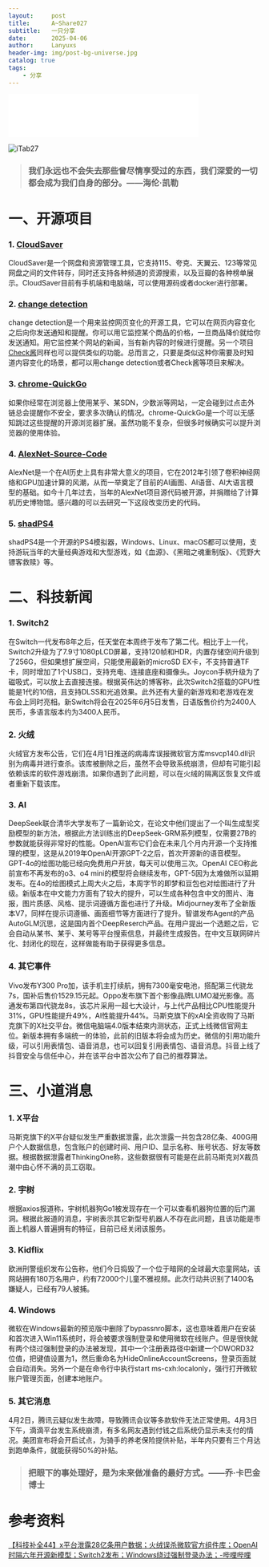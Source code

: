 ```yaml
---
layout:     post
title:      A~Share027
subtitle:   一只分享
date:       2025-04-06
author:     Lanyuxs
header-img: img/post-bg-universe.jpg
catalog: true
tags:
    - 分享
---
```


<iframe frameborder="no" border="0" marginwidth="0" marginheight="0" width=380 height=86 src="//music.163.com/outchain/player?type=2&id=1303019637&auto=0&height=66"></iframe>

![iTab27](https://p.ipic.vip/76j6tk.webp)

> ### 我们永远也不会失去那些曾尽情享受过的东西，我们深爱的一切都会成为我们自身的部分。——海伦·凯勒

# 一、开源项目

### 1. [CloudSaver](https://github.com/jiangrui1994/CloudSaver)

CloudSaver是一个网盘和资源管理工具，它支持115、夸克、天翼云、123等常见网盘之间的文件转存，同时还支持各种频道的资源搜索，以及豆瓣的各种榜单展示。CloudSaver目前有手机端和电脑端，可以使用源码或者docker进行部署。

### 2. [change detection](https://github.com/dgtlmoon/changedetection.io)

change detection是一个用来监控网页变化的开源工具，它可以在网页内容变化之后向你发送通知和提醒。你可以用它监控某个商品的价格，一旦商品降价就给你发送通知。用它监控某个网站的新闻，当有新内容的时候进行提醒。另一个项目[Check酱](https://github.com/easychen/checkchan-dist)同样也可以提供类似的功能。总而言之，只要是类似这种你需要及时知道内容变化的场景，都可以用change detection或者Check酱等项目来解决。

### 3. [chrome-QuickGo](https://github.com/Dolov/chrome-QuickGo)

如果你经常在浏览器上使用某乎、某SDN，少数派等网站，一定会碰到过点击外链总会提醒你不安全，要求多次确认的情况。chrome-QuickGo是一个可以无感知跳过这些提醒的开源浏览器扩展。虽然功能不复杂，但很多时候确实可以提升浏览器的使用体验。

### 4. [AlexNet-Source-Code](https://github.com/computerhistory/AlexNet-Source-Code)

AlexNet是一个在AI历史上具有非常大意义的项目，它在2012年引领了卷积神经网络和GPU加速计算的风潮，从而一举奠定了目前的AI画图、AI语音、AI大语言模型的基础。如今十几年过去，当年的AlexNet项目源代码被开源，并捐赠给了计算机历史博物馆。感兴趣的可以去研究一下这段改变历史的代码。

### 5. [shadPS4](https://github.com/shadps4-emu/shadPS4)

shadPS4是一个开源的PS4模拟器，Windows、Linux、macOS都可以使用，支持游玩当年的大量经典游戏和大型游戏，如《血源》、《黑暗之魂重制版》、《荒野大镖客救赎》等。

# 二、科技新闻

### 1. Switch2

在Switch一代发布8年之后，任天堂在本周终于发布了第二代。相比于上一代，Switch2升级为了7.9寸1080pLCD屏幕，支持120帧和HDR，内置存储空间升级到了256G，但如果想扩展空间，只能使用最新的microSD EX卡，不支持普通TF卡，同时增加了1个USB口，支持充电、连接底座和摄像头。Joycon手柄升级为了磁吸式，可以放上去直接连接。根据英伟达的博客称，此次Switch2搭载的GPU性能是1代的10倍，且支持DLSS和光追效果。此外还有大量的新游戏和老游戏在发布会上同时亮相。新Switch将会在2025年6月5日发售，日语版售价约为2400人民币，多语言版本约为3400人民币。

### 2. 火绒

火绒官方发布公告，它们在4月1日推送的病毒库误报微软官方库msvcp140.dll识别为病毒并进行查杀。该库被删除之后，虽然不会导致系统崩溃，但却有可能引起依赖该库的软件游戏崩溃。如果你遇到了此问题，可以在火绒的隔离区恢复文件或者重新下载该库。

### 3. AI

DeepSeek联合清华大学发布了一篇新论文，在论文中他们提出了一个叫生成型奖励模型的新方法，根据此方法训练出的DeepSeek-GRM系列模型，仅需要27B的参数就能获得非常好的性能。OpenAI宣布它们会在未来几个月内开源一个支持推理的模型，这是从2019年OpenAI开源GPT-2之后，首次开源新的语音模型。GPT-4o的绘图功能已经向免费用户开放，每天可以使用三次。OpenAI CEO称此前宣布不再发布的o3、o4 mini的模型将会继续发布，GPT-5因为太难做所以延期发布。在4o的绘图模式上周大火之后，本周字节的即梦和豆包也对绘图进行了升级。新版本在中文能力方面有了较大的提升，可以生成各种包含中文的图片、海报，图片质感、风格、提示词遵循方面也进行了升级。Midjourney发布了全新版本V7，同样在提示词遵循、画面细节等方面进行了提升。智谱发布Agent的产品AutoGLM沉思，这是国内首个DeepReserch产品。在用户提出一个选题之后，它会自动从某书、某乎、某号等平台搜索信息，并最终生成报告。在中文互联网碎片化、封闭化的现在，这样做能有助于获得更多信息。

### 4. 其它事件

Vivo发布Y300 Pro加，该手机主打续航，拥有7300毫安电池，搭配第三代骁龙7s，国补后售价1529.15元起。Oppo发布旗下首个影像品牌LUMO凝光影像。高通发布第四代骁龙8s，该芯片采用一超七大设计，与上代产品相比CPU性能提升31%，GPU性能提升49%，AI性能提升44%。马斯克旗下的xAI全资收购了马斯克旗下的X社交平台。微信电脑端4.0版本结束内测状态，正式上线微信官网主位。新版本拥有多端统一的体验，此前的旧版本将会成为历史。微信的引用功能升级，可以引用表情包、语音消息，也可以回复引用表情包、语音消息。抖音上线了抖音安全与信任中心，并在该平台中首次公布了自己的推荐算法。

# 三、小道消息

### 1. X平台

马斯克旗下的X平台疑似发生严重数据泄露，此次泄露一共包含28亿条、400G用户个人数据信息，包含账户的创建时间、用户ID、显示名称、账号状态、好友等数据。根据数据泄露者ThinkingOne称，这些数据很有可能是在此前马斯克对X裁员潮中由心怀不满的员工窃取。

### 2. 宇树

根据axios报道称，宇树机器狗Go1被发现存在一个可以查看机器狗位置的后门漏洞。根据此报道的消息，宇树表示其它新型号机器人不存在此问题，且该功能是市面上机器人普遍拥有的特征，目前已经关闭该服务。

### 3. Kidflix

欧洲刑警组织发布公告称，他们今日捣毁了一个位于暗网的全球最大恋童网站，该网站拥有180万名用户，约有72000个儿童不雅视频。此次行动共识别了1400名嫌疑人，已经有79人被捕。

### 4. Windows

微软在Windows最新的预览版中删除了bypassnro脚本，这也意味着用户在安装和首次进入Win11系统时，将会被要求强制登录和使用微软在线账户。但是很快就有两个绕过强制登录的办法被发现，其中一个注册表路径中新建一个DWORD32位值，把键值设置为1，然后重命名为HideOnlineAccountScreens，登录页面就会自动消失。另外一个是在命令行中执行start ms-cxh:localonly，强行打开微软账户管理页面，创建本地账户。

### 5. 其它消息

4月2日，腾讯云疑似发生故障，导致腾讯会议等多款软件无法正常使用。4月3日下午，滴滴平台发生系统崩溃，有多名网友遇到付钱之后系统仍显示未支付的情况。美团宣布将会开启试点，为骑手的养老保险提供补贴，半年内只要有三个月达到跑单条件，就能获得50%的补贴。

> ### 把眼下的事处理好，是为未来做准备的最好方式。——乔·卡巴金博士

# 参考资料

[【科技补全44】x平台泄露28亿条用户数据；火绒误杀微软官方组件库；OpenAI时隔六年开源新模型；Switch2发布；Windows绕过强制登录办法；-哔哩哔哩](https://b23.tv/OKC4uQd)